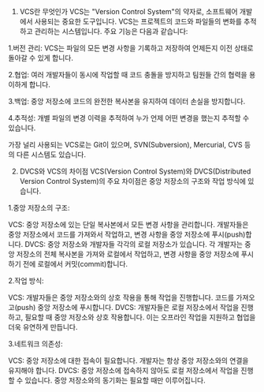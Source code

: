 1. VCS란 무엇인가
 VCS는 "Version Control System"의 약자로, 소프트웨어 개발에서 사용되는 중요한 도구입니다. VCS는 프로젝트의 코드와 파일들의 변화를 추적하고 관리하는 시스템입니다. 주요 기능은 다음과 같습니다:

 1.버전 관리: VCS는 파일의 모든 변경 사항을 기록하고 저장하여 언제든지 이전 상태로 돌아갈 수 있게 합니다.

 2.협업: 여러 개발자들이 동시에 작업할 때 코드 충돌을 방지하고 팀원들 간의 협력을 용이하게 합니다.

 3.백업: 중앙 저장소에 코드의 완전한 복사본을 유지하여 데이터 손실을 방지합니다.

 4.추적성: 개별 파일의 변경 이력을 추적하여 누가 언제 어떤 변경을 했는지 추적할 수 있습니다.

가장 널리 사용되는 VCS로는 Git이 있으며, SVN(Subversion), Mercurial, CVS 등의 다른 시스템도 있습니다.


2. DVCS와 VCS의 차이점
VCS(Version Control System)와 DVCS(Distributed Version Control System)의 주요 차이점은 중앙 저장소의 구조와 작업 방식에 있습니다.

 1.중앙 저장소의 구조:

VCS: 중앙 저장소에 있는 단일 복사본에서 모든 변경 사항을 관리합니다. 개발자들은 중앙 저장소에서 코드를 가져와서 작업하고, 변경 사항을 중앙 저장소에 푸시(push)합니다.
DVCS: 중앙 저장소와 개발자들 각각의 로컬 저장소가 있습니다. 각 개발자는 중앙 저장소의 전체 복사본을 가져와 로컬에서 작업하고, 변경 사항을 중앙 저장소에 푸시하기 전에 로컬에서 커밋(commit)합니다.

 2.작업 방식:

VCS: 개발자들은 중앙 저장소와의 상호 작용을 통해 작업을 진행합니다. 코드를 가져오고(push) 중앙 저장소에 푸시합니다.
DVCS: 개발자들은 로컬 저장소에서 작업을 진행하고, 필요할 때 중앙 저장소와 상호 작용합니다. 이는 오프라인 작업을 지원하고 협업을 더욱 유연하게 만듭니다.
 
 3.네트워크 의존성:

VCS: 중앙 저장소에 대한 접속이 필요합니다. 개발자는 항상 중앙 저장소와의 연결을 유지해야 합니다.
DVCS: 중앙 저장소에 접속하지 않아도 로컬 저장소에서 작업을 진행할 수 있습니다. 중앙 저장소와의 동기화는 필요할 때만 이루어집니다.

